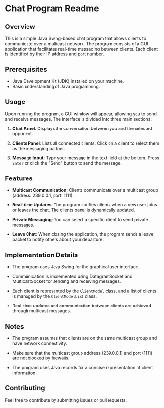 # Chat Program Readme

## Overview

This is a simple Java Swing-based chat program that allows clients to communicate over a multicast network. The program consists of a GUI application that facilitates real-time messaging between clients. Each client is identified by their IP address and port number.

## Prerequisites

- Java Development Kit (JDK) installed on your machine.
- Basic understanding of Java programming.

## Usage

Upon running the program, a GUI window will appear, allowing you to send and receive messages. The interface is divided into three main sections:

1. **Chat Panel**: Displays the conversation between you and the selected opponent.

2. **Clients Panel**: Lists all connected clients. Click on a client to select them as the messaging partner.

3. **Message Input**: Type your message in the text field at the bottom. Press `Enter` or click the "Send" button to send the message.

## Features

- **Multicast Communication**: Clients communicate over a multicast group (address: 239.0.0.1, port: 1111).

- **Real-time Updates**: The program notifies clients when a new user joins or leaves the chat. The clients panel is dynamically updated.

- **Private Messaging**: You can select a specific client to send private messages.

- **Leave Chat**: When closing the application, the program sends a leave packet to notify others about your departure.

## Implementation Details

- The program uses Java Swing for the graphical user interface.
  
- Communication is implemented using DatagramSocket and MulticastSocket for sending and receiving messages.

- Each client is represented by the `ClientModel` class, and a list of clients is managed by the `ClientModelList` class.

- Real-time updates and communication between clients are achieved through multicast messages.

## Notes

- The program assumes that clients are on the same multicast group and have network connectivity.

- Make sure that the multicast group address (239.0.0.1) and port (1111) are not blocked by firewalls.

- The program uses Java records for a concise representation of client information.

## Contributing

Feel free to contribute by submitting issues or pull requests.
